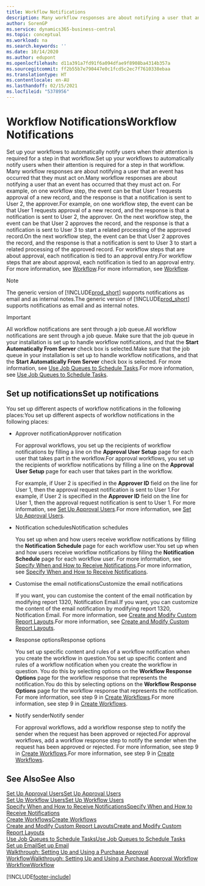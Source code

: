 ```yaml
---
title: Workflow Notifications
description: Many workflow responses are about notifying a user that an event has occurred that they must act on. For example, on one workflow step, the event can be that User 1 requests approval of a new record, and the response is that a notification is sent to User 2, the approver. On the next workflow step, the event can be that User 2 approves the record, and the response is that a notification is sent to User 3 to start a related processing of the approved record. For workflow steps that are about approval, each notification is tied to an approval entry.
author: SorenGP
ms.service: dynamics365-business-central
ms.topic: conceptual
ms.workload: na
ms.search.keywords: ''
ms.date: 10/14/2020
ms.author: edupont
ms.openlocfilehash: d11a391a7fd91f6a094dfae9f8908ba4314b357a
ms.sourcegitcommit: ff2b55b7e790447e0c1fcd5c2ec7f7610338ebaa
ms.translationtype: HT
ms.contentlocale: en-AU
ms.lasthandoff: 02/15/2021
ms.locfileid: "5378956"
---
```

# <a name="workflow-notifications"></a><span data-ttu-id="93a45-106">Workflow Notifications</span><span class="sxs-lookup"><span data-stu-id="93a45-106">Workflow Notifications</span></span>

<span data-ttu-id="93a45-107">Set up your workflows to automatically notify users when their attention is required for a step in that workflow.</span><span class="sxs-lookup"><span data-stu-id="93a45-107">Set up your workflows to automatically notify users when their attention is required for a step in that workflow.</span></span> <span data-ttu-id="93a45-108">Many workflow responses are about notifying a user that an event has occurred that they must act on.</span><span class="sxs-lookup"><span data-stu-id="93a45-108">Many workflow responses are about notifying a user that an event has occurred that they must act on.</span></span> <span data-ttu-id="93a45-109">For example, on one workflow step, the event can be that User 1 requests approval of a new record, and the response is that a notification is sent to User 2, the approver.</span><span class="sxs-lookup"><span data-stu-id="93a45-109">For example, on one workflow step, the event can be that User 1 requests approval of a new record, and the response is that a notification is sent to User 2, the approver.</span></span> <span data-ttu-id="93a45-110">On the next workflow step, the event can be that User 2 approves the record, and the response is that a notification is sent to User 3 to start a related processing of the approved record.</span><span class="sxs-lookup"><span data-stu-id="93a45-110">On the next workflow step, the event can be that User 2 approves the record, and the response is that a notification is sent to User 3 to start a related processing of the approved record.</span></span> <span data-ttu-id="93a45-111">For workflow steps that are about approval, each notification is tied to an approval entry.</span><span class="sxs-lookup"><span data-stu-id="93a45-111">For workflow steps that are about approval, each notification is tied to an approval entry.</span></span> <span data-ttu-id="93a45-112">For more information, see [Workflow](across-workflow.md).</span><span class="sxs-lookup"><span data-stu-id="93a45-112">For more information, see [Workflow](across-workflow.md).</span></span>  

> [!NOTE]  
> <span data-ttu-id="93a45-113">The generic version of [!INCLUDE[prod_short](includes/prod_short.md)] supports notifications as email and as internal notes.</span><span class="sxs-lookup"><span data-stu-id="93a45-113">The generic version of [!INCLUDE[prod_short](includes/prod_short.md)] supports notifications as email and as internal notes.</span></span>  

> [!IMPORTANT]  
> <span data-ttu-id="93a45-114">All workflow notifications are sent through a job queue.</span><span class="sxs-lookup"><span data-stu-id="93a45-114">All workflow notifications are sent through a job queue.</span></span> <span data-ttu-id="93a45-115">Make sure that the job queue in your installation is set up to handle workflow notifications, and that the **Start Automatically From Server** check box is selected.</span><span class="sxs-lookup"><span data-stu-id="93a45-115">Make sure that the job queue in your installation is set up to handle workflow notifications, and that the **Start Automatically From Server** check box is selected.</span></span> <span data-ttu-id="93a45-116">For more information, see [Use Job Queues to Schedule Tasks](admin-job-queues-schedule-tasks.md).</span><span class="sxs-lookup"><span data-stu-id="93a45-116">For more information, see [Use Job Queues to Schedule Tasks](admin-job-queues-schedule-tasks.md).</span></span>

## <a name="set-up-notifications"></a><span data-ttu-id="93a45-117">Set up notifications</span><span class="sxs-lookup"><span data-stu-id="93a45-117">Set up notifications</span></span>

<span data-ttu-id="93a45-118">You set up different aspects of workflow notifications in the following places:</span><span class="sxs-lookup"><span data-stu-id="93a45-118">You set up different aspects of workflow notifications in the following places:</span></span>  

* <span data-ttu-id="93a45-119">Approver notification</span><span class="sxs-lookup"><span data-stu-id="93a45-119">Approver notification</span></span>

    <span data-ttu-id="93a45-120">For approval workflows, you set up the recipients of workflow notifications by filling a line on the **Approval User Setup** page for each user that takes part in the workflow.</span><span class="sxs-lookup"><span data-stu-id="93a45-120">For approval workflows, you set up the recipients of workflow notifications by filling a line on the **Approval User Setup** page for each user that takes part in the workflow.</span></span>  

    <span data-ttu-id="93a45-121">For example, if User 2 is specified in the **Approver ID** field on the line for User 1, then the approval request notification is sent to User 1.</span><span class="sxs-lookup"><span data-stu-id="93a45-121">For example, if User 2 is specified in the **Approver ID** field on the line for User 1, then the approval request notification is sent to User 1.</span></span> <span data-ttu-id="93a45-122">For more information, see [Set Up Approval Users](across-how-to-set-up-approval-users.md).</span><span class="sxs-lookup"><span data-stu-id="93a45-122">For more information, see [Set Up Approval Users](across-how-to-set-up-approval-users.md).</span></span>  
* <span data-ttu-id="93a45-123">Notification schedules</span><span class="sxs-lookup"><span data-stu-id="93a45-123">Notification schedules</span></span>

    <span data-ttu-id="93a45-124">You set up when and how users receive workflow notifications by filling the **Notification Schedule** page for each workflow user.</span><span class="sxs-lookup"><span data-stu-id="93a45-124">You set up when and how users receive workflow notifications by filling the **Notification Schedule** page for each workflow user.</span></span> <span data-ttu-id="93a45-125">For more information, see [Specify When and How to Receive Notifications](across-how-to-specify-when-and-how-to-receive-notifications.md).</span><span class="sxs-lookup"><span data-stu-id="93a45-125">For more information, see [Specify When and How to Receive Notifications](across-how-to-specify-when-and-how-to-receive-notifications.md).</span></span>  
* <span data-ttu-id="93a45-126">Customise the email notifications</span><span class="sxs-lookup"><span data-stu-id="93a45-126">Customize the email notifications</span></span>

    <span data-ttu-id="93a45-127">If you want, you can customise the content of the email notification by modifying report 1320, Notification Email.</span><span class="sxs-lookup"><span data-stu-id="93a45-127">If you want, you can customize the content of the email notification by modifying report 1320, Notification Email.</span></span> <span data-ttu-id="93a45-128">For more information, see [Create and Modify Custom Report Layouts](ui-how-create-custom-report-layout.md).</span><span class="sxs-lookup"><span data-stu-id="93a45-128">For more information, see [Create and Modify Custom Report Layouts](ui-how-create-custom-report-layout.md).</span></span>  
* <span data-ttu-id="93a45-129">Response options</span><span class="sxs-lookup"><span data-stu-id="93a45-129">Response options</span></span>

    <span data-ttu-id="93a45-130">You set up specific content and rules of a workflow notification when you create the workflow in question.</span><span class="sxs-lookup"><span data-stu-id="93a45-130">You set up specific content and rules of a workflow notification when you create the workflow in question.</span></span> <span data-ttu-id="93a45-131">You do this by selecting options on the **Workflow Response Options** page for the workflow response that represents the notification.</span><span class="sxs-lookup"><span data-stu-id="93a45-131">You do this by selecting options on the **Workflow Response Options** page for the workflow response that represents the notification.</span></span> <span data-ttu-id="93a45-132">For more information, see step 9 in [Create Workflows](across-how-to-create-workflows.md).</span><span class="sxs-lookup"><span data-stu-id="93a45-132">For more information, see step 9 in [Create Workflows](across-how-to-create-workflows.md).</span></span>  

* <span data-ttu-id="93a45-133">Notify sender</span><span class="sxs-lookup"><span data-stu-id="93a45-133">Notify sender</span></span>

    <span data-ttu-id="93a45-134">For approval workflows, add a workflow response step to notify the sender when the request has been approved or rejected.</span><span class="sxs-lookup"><span data-stu-id="93a45-134">For approval workflows, add a workflow response step to notify the sender when the request has been approved or rejected.</span></span> <span data-ttu-id="93a45-135">For more information, see step 9 in [Create Workflows](across-how-to-create-workflows.md).</span><span class="sxs-lookup"><span data-stu-id="93a45-135">For more information, see step 9 in [Create Workflows](across-how-to-create-workflows.md).</span></span>  

## <a name="see-also"></a><span data-ttu-id="93a45-136">See Also</span><span class="sxs-lookup"><span data-stu-id="93a45-136">See Also</span></span>

[<span data-ttu-id="93a45-137">Set Up Approval Users</span><span class="sxs-lookup"><span data-stu-id="93a45-137">Set Up Approval Users</span></span>](across-how-to-set-up-approval-users.md)  
[<span data-ttu-id="93a45-138">Set Up Workflow Users</span><span class="sxs-lookup"><span data-stu-id="93a45-138">Set Up Workflow Users</span></span>](across-how-to-set-up-workflow-users.md)  
[<span data-ttu-id="93a45-139">Specify When and How to Receive Notifications</span><span class="sxs-lookup"><span data-stu-id="93a45-139">Specify When and How to Receive Notifications</span></span>](across-how-to-specify-when-and-how-to-receive-notifications.md)  
[<span data-ttu-id="93a45-140">Create Workflows</span><span class="sxs-lookup"><span data-stu-id="93a45-140">Create Workflows</span></span>](across-how-to-create-workflows.md)  
[<span data-ttu-id="93a45-141">Create and Modify Custom Report Layouts</span><span class="sxs-lookup"><span data-stu-id="93a45-141">Create and Modify Custom Report Layouts</span></span>](ui-how-create-custom-report-layout.md)  
[<span data-ttu-id="93a45-142">Use Job Queues to Schedule Tasks</span><span class="sxs-lookup"><span data-stu-id="93a45-142">Use Job Queues to Schedule Tasks</span></span>](admin-job-queues-schedule-tasks.md)  
[<span data-ttu-id="93a45-143">Set up Email</span><span class="sxs-lookup"><span data-stu-id="93a45-143">Set up Email</span></span>](admin-how-setup-email.md)  
[<span data-ttu-id="93a45-144">Walkthrough: Setting Up and Using a Purchase Approval Workflow</span><span class="sxs-lookup"><span data-stu-id="93a45-144">Walkthrough: Setting Up and Using a Purchase Approval Workflow</span></span>](walkthrough-setting-up-and-using-a-purchase-approval-workflow.md)  
[<span data-ttu-id="93a45-145">Workflow</span><span class="sxs-lookup"><span data-stu-id="93a45-145">Workflow</span></span>](across-workflow.md)  


[!INCLUDE[footer-include](includes/footer-banner.md)]